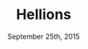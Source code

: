 ---
layout: post
title: "Hellions"
id: 190474
date: September 25th, 2015
score: 2
category: 
- movie
- Horror
actors: 
- Chloe Rose
- Robert Patrick
- Rossif Sutherland
actorsImages: 
- http://image.tmdb.org/t/p/w300/iKkmBYawhJCxKY716YWLXXP3S8b.jpg
- http://image.tmdb.org/t/p/w300/dpUIbzLpExv69faSRyww8A4ydxf.jpg
- http://image.tmdb.org/t/p/w300/pKDCSFxZF4Fe8xLIFidaZQYmnNF.jpg
overview: A teen faces a night of terror when three malevolent trick-or-treaters come knocking at her door.
poster: http://image.tmdb.org/t/p/w500/2qQypuYQtjSpsWvSefY1FBoPn1Q.jpg
backdrop: http://image.tmdb.org/t/p/original/zcDh1FYEthynNOpcwqM9j8tKC7R.jpg
---
